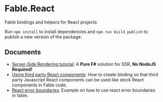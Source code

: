 # Fable.React

Fable bindings and helpers for React projects

Run `npm install` to install dependencies and `npm run build publish` to publish a new version of the package.

## Documents

* [Server-Side Rendering tutorial](docs/server-side-rendering.md): A **Pure F#** solution for SSR, **No NodeJS Required!**
* [Using third party React components](docs/using-third-party-react-components.md): How to create binding so that third party Javascript React components can be used like stock React components in Fable code.
* [React error boundaries](docs/react-error-boundaries.md): Example on how to use react error boundaries in fable.
